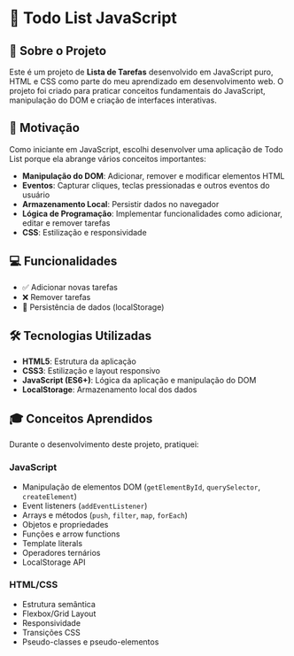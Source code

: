 # 📝 Todo List JavaScript

## 🎯 Sobre o Projeto

Este é um projeto de **Lista de Tarefas** desenvolvido em JavaScript puro, HTML e CSS como parte do meu aprendizado em desenvolvimento web. O projeto foi criado para praticar conceitos fundamentais do JavaScript, manipulação do DOM e criação de interfaces interativas.

## 🚀 Motivação

Como iniciante em JavaScript, escolhi desenvolver uma aplicação de Todo List porque ela abrange vários conceitos importantes:

- **Manipulação do DOM**: Adicionar, remover e modificar elementos HTML
- **Eventos**: Capturar cliques, teclas pressionadas e outros eventos do usuário
- **Armazenamento Local**: Persistir dados no navegador
- **Lógica de Programação**: Implementar funcionalidades como adicionar, editar e remover tarefas
- **CSS**: Estilização e responsividade

## 💻 Funcionalidades

- ✅ Adicionar novas tarefas
- ❌ Remover tarefas
- 💾 Persistência de dados (localStorage)

## 🛠️ Tecnologias Utilizadas

- **HTML5**: Estrutura da aplicação
- **CSS3**: Estilização e layout responsivo
- **JavaScript (ES6+)**: Lógica da aplicação e manipulação do DOM
- **LocalStorage**: Armazenamento local dos dados

## 🎓 Conceitos Aprendidos

Durante o desenvolvimento deste projeto, pratiquei:

### JavaScript
- Manipulação de elementos DOM (`getElementById`, `querySelector`, `createElement`)
- Event listeners (`addEventListener`)
- Arrays e métodos (`push`, `filter`, `map`, `forEach`)
- Objetos e propriedades
- Funções e arrow functions
- Template literals
- Operadores ternários
- LocalStorage API

### HTML/CSS
- Estrutura semântica
- Flexbox/Grid Layout
- Responsividade
- Transições CSS
- Pseudo-classes e pseudo-elementos

